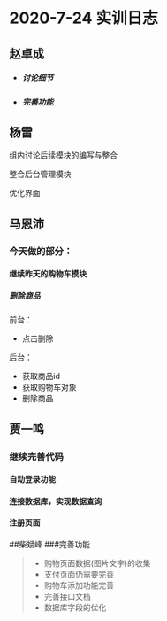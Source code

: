 # 2020-7-24 实训日志

## 赵卓成

- ##### 讨论细节

- ##### 完善功能



## 杨雷

组内讨论后续模块的编写与整合

整合后台管理模块

优化界面



## 马恩沛

### 今天做的部分：

#### 继续昨天的购物车模块

##### 删除商品

前台：

- 点击删除

后台：

- 获取商品id
- 获取购物车对象
- 删除商品



## 贾一鸣

### 继续完善代码

#### 自动登录功能

#### 连接数据库，实现数据查询

#### 注册页面


##柴斌峰
###完善功能
> * 购物页面数据(图片文字)的收集
> * 支付页面仍需要完善
> * 购物车添加功能完善
> * 完善接口文档
> * 数据库字段的优化